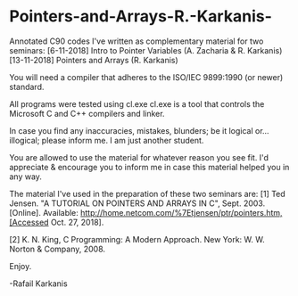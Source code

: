 # Pointers-and-Arrays-R.-Karkanis-

Annotated C90 codes I've written as complementary material for two seminars:
[6-11-2018] Intro to Pointer Variables (A. Zacharia & R. Karkanis)
[13-11-2018] Pointers and Arrays (R. Karkanis)

You will need a compiler that adheres to the ISO/IEC 9899:1990 (or newer) standard.

All programs were tested using cl.exe
cl.exe is a tool that controls the Microsoft C and C++ compilers and linker.

In case you find any inaccuracies, mistakes, blunders; be it logical or... illogical;
please inform me. I am just another student.

You are allowed to use the material for whatever reason you see fit.
I'd appreciate & encourage you to inform me in case this material helped you in any way.

The material I've used in the preparation of these two seminars are:
[1] Ted Jensen. "A TUTORIAL ON POINTERS AND ARRAYS IN C", Sept. 2003. [Online]. Available: http://home.netcom.com/%7Etjensen/ptr/pointers.htm,[Accessed Oct. 27, 2018].

[2] K. N. King, C Programming: A Modern Approach. New York: W. W. Norton & Company, 2008.


Enjoy.

-Rafail Karkanis
